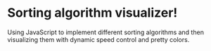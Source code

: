 # Sorting algorithm visualizer!

Using JavaScript to implement different sorting algorithms and then visualizing them with dynamic speed control and pretty colors.
